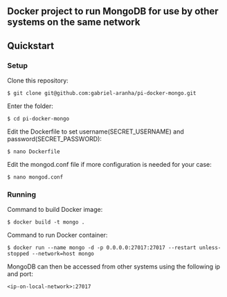 ## Docker project to run MongoDB for use by other systems on the same network

## Quickstart

### Setup
Clone this repository:
```
$ git clone git@github.com:gabriel-aranha/pi-docker-mongo.git
```
Enter the folder:
```
$ cd pi-docker-mongo
```
Edit the Dockerfile to set username(SECRET_USERNAME) and password(SECRET_PASSWORD):
```
$ nano Dockerfile
```
Edit the mongod.conf file if more configuration is needed for your case:
```
$ nano mongod.conf
```

### Running
Command to build Docker image:
```
$ docker build -t mongo .
```
Command to run Docker container:
```
$ docker run --name mongo -d -p 0.0.0.0:27017:27017 --restart unless-stopped --network=host mongo
```
MongoDB can then be accessed from other systems using the following ip and port:
```
<ip-on-local-network>:27017
```
